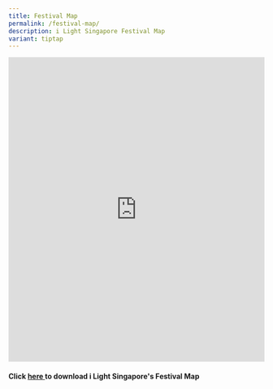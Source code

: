 ```yaml
---
title: Festival Map
permalink: /festival-map/
description: i Light Singapore Festival Map
variant: tiptap
---
```

<p></p>
<p></p>
<div class="iframe-wrapper">
<iframe height="600" width="100%" allowfullscreen="true" frameborder="0" src="https://www.google.com/maps/d/u/0/embed?mid=14A5K3dNpWahx8FnaU1NodgrN8Bb07W8&amp;ehbc=2E312F"></iframe>
</div>
<p></p>
<h4>Click <a href="/files/i_Light_Singapore_Festival_Map__1_.pdf" rel="noopener noreferrer nofollow" target="_blank">here </a>to download i Light Singapore's Festival Map</h4>
<p></p>